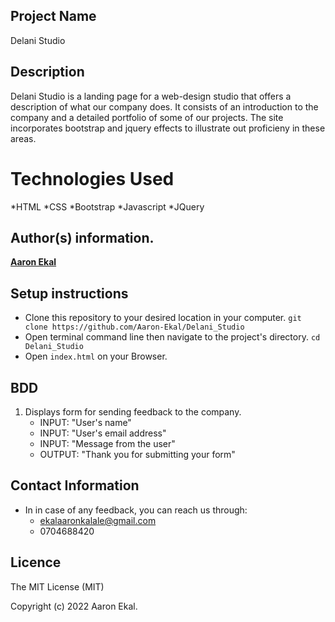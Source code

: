 ## Project Name
Delani Studio 

## Description
Delani Studio is a landing page for a web-design studio that offers a description of what our company does. It consists of an introduction to the company and a detailed portfolio of some of our projects. The site incorporates bootstrap and jquery effects to illustrate out proficieny in these areas. 
# Technologies Used
*HTML
*CSS
*Bootstrap
*Javascript
*JQuery

## Author(s) information.

[**Aaron Ekal**](https://github.com/Aaron-Ekal)

## Setup instructions
- Clone this repository to your desired location in your computer. `git clone https://github.com/Aaron-Ekal/Delani_Studio`
- Open terminal command line then navigate to the project's directory. `cd Delani_Studio`
- Open `index.html` on your Browser.

## BDD
1. Displays form for sending feedback to the company.
   - INPUT: "User's name"
   - INPUT: "User's email address"
   - INPUT: "Message from the user"
   - OUTPUT: "Thank you for submitting your form"

## Contact Information
- In in case of any feedback, you can reach us through:
  - ekalaaronkalale@gmail.com
  - 0704688420

## Licence

The MIT License (MIT)

Copyright (c) 2022 Aaron Ekal.
